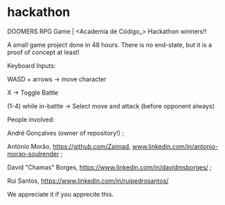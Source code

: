 # hackathon
DOOMERS RPG Game | <Academia de Código_> Hackathon winners!! 

A small game project done in 48 hours. There is no end-state, but it is a proof of concept at least!

Keyboard Inputs:

WASD + arrows -> move character

X -> Toggle Battle

(1-4) while in-battle -> Select move and attack (before opponent always)

People involved:

André Gonçalves (owner of repository!) ;

António Morão, https://github.com/Zaimad, www.linkedin.com/in/antonio-morao-soulrender ;

David "Chamas" Borges, https://www.linkedin.com/in/davidmsborges/ ;

Rui Santos, https://www.linkedin.com/in/ruipedrosantos/


We appreciate it if you apprecite this.
